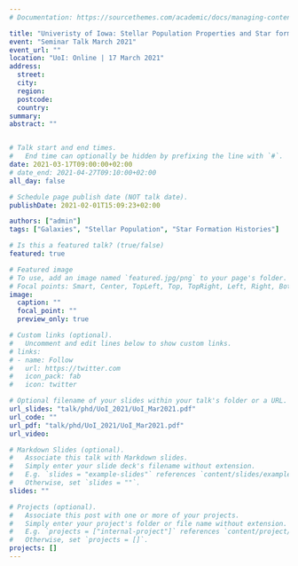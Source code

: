```yaml
---
# Documentation: https://sourcethemes.com/academic/docs/managing-content/

title: "Univeristy of Iowa: Stellar Population Properties and Star formation Histories of Galaxies in ~6 billion years old Universe"
event: "Seminar Talk March 2021"
event_url: ""
location: "UoI: Online | 17 March 2021"
address:
  street:
  city:
  region:
  postcode:
  country:
summary:
abstract: ""


# Talk start and end times.
#   End time can optionally be hidden by prefixing the line with `#`.
date: 2021-03-17T09:00:00+02:00
# date_end: 2021-04-27T09:10:00+02:00
all_day: false

# Schedule page publish date (NOT talk date).
publishDate: 2021-02-01T15:09:23+02:00

authors: ["admin"]
tags: ["Galaxies", "Stellar Population", "Star Formation Histories"]

# Is this a featured talk? (true/false)
featured: true

# Featured image
# To use, add an image named `featured.jpg/png` to your page's folder.
# Focal points: Smart, Center, TopLeft, Top, TopRight, Left, Right, BottomLeft, Bottom, BottomRight.
image:
  caption: ""
  focal_point: ""
  preview_only: true

# Custom links (optional).
#   Uncomment and edit lines below to show custom links.
# links:
# - name: Follow
#   url: https://twitter.com
#   icon_pack: fab
#   icon: twitter

# Optional filename of your slides within your talk's folder or a URL.
url_slides: "talk/phd/UoI_2021/UoI_Mar2021.pdf"
url_code: ""
url_pdf: "talk/phd/UoI_2021/UoI_Mar2021.pdf"
url_video:

# Markdown Slides (optional).
#   Associate this talk with Markdown slides.
#   Simply enter your slide deck's filename without extension.
#   E.g. `slides = "example-slides"` references `content/slides/example-slides.md`.
#   Otherwise, set `slides = ""`.
slides: ""

# Projects (optional).
#   Associate this post with one or more of your projects.
#   Simply enter your project's folder or file name without extension.
#   E.g. `projects = ["internal-project"]` references `content/project/deep-learning/index.md`.
#   Otherwise, set `projects = []`.
projects: []
---
```


<!-- <iframe src="https://drive.google.com/file/d/1A1rkT0CDCcm8aOQNEM-_kp7r-4Tf9TmA/view?usp=sharing" frameborder="0" width="960" height="569" allowfullscreen="true" mozallowfullscreen="true" webkitallowfullscreen="true"></iframe> -->

